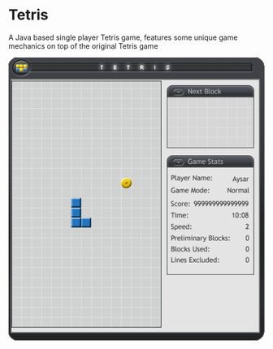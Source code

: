 # Tetris
A Java based single player Tetris game, features some unique game mechanics on top of the original Tetris game


![Game preview](https://github.com/aysark/Tetris/blob/master/images/layout/layOutPreview.gif "Game preview")
